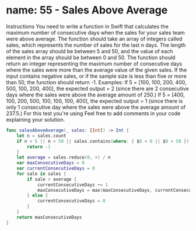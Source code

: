 # name: 55 - Sales Above Average

Instructions
You need to write a function in Swift that calculates the maximum number of consecutive days when the sales for your sales team were above average.
The function should take an array of integers called sales, which represents the number of sales for the last n days. The length of the sales array should be between 5 and 50, and the value of each element in the array should be between 0 and 50.
The function should return an integer representing the maximum number of consecutive days where the sales were more than the average value of the given sales. If the input contains negative sales, or if the sample size is less than five or more than 50, the function should return -1.
Examples:
If 5 = [100, 100, 200, 400, 500, 100, 200, 400], the expected output =
2 (since there are 2 consecutive days where the sales were above the average amount of 250.)
If 5 = [400, 100, 200, 500, 100, 100, 100, 400], the expected output =
1 (since there is only 1 consecutive day where the sales were above the average amount of 237.5.)
For this test you're using
Feel free to add comments in your code explaining your solution.

```swift
func salesAboveAverage(_ sales: [Int]) -> Int {
    let n = sales.count
    if n < 5 || n > 50 || sales.contains(where: { $0 < 0 || $0 > 50 }) {
        return -1
    }
    let average = sales.reduce(0, +) / n
    var maxConsecutiveDays = 0
    var currentConsecutiveDays = 0
    for sale in sales {
        if sale > average {
            currentConsecutiveDays += 1
            maxConsecutiveDays = max(maxConsecutiveDays, currentConsecutiveDays)
        } else {
            currentConsecutiveDays = 0
        }
    }
    return maxConsecutiveDays
}
```
